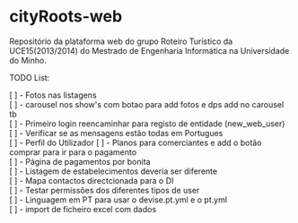 ﻿cityRoots-web
=============

Repositório da plataforma web do grupo Roteiro Turístico da UCE15(2013/2014) do Mestrado de Engenharia Informática na Universidade do Minho. 

TODO List:

[ ] - Fotos nas listagens  
[ ] - carousel nos show's com botao para add fotos e dps add no carousel tb  
[ ] - Primeiro login reencaminhar para registo de entidade (new_web_user)  
[ ] - Verificar se as mensagens estão todas em Portugues  
[ ] - Perfil do Utilizador
[ ] - Planos para comerciantes e add o botão comprar para ir para o pagamento  
[ ] - Página de pagamentos por bonita  
[ ] - Listagem de estabelecimentos deveria ser diferente  
[ ] - Mapa contactos directcionada para o DI   
[ ] - Testar permissões dos diferentes tipos de user  
[ ] - Linguagem em PT para usar o devise.pt.yml e o pt.yml  
[ ] - import de ficheiro excel com dados  
